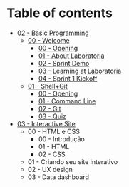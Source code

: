 # Table of contents

* [02 - Basic Programming](02-basic-programming/README.md)
  * [00 - Welcome](02-basic-programming/00-welcome/README.md)
    * [00 - Opening](02-basic-programming/00-welcome/00-opening/README.md)
    * [01 - About Laboratoria](02-basic-programming/00-welcome/01-about-laboratoria/README.md)
    * [02 - Sprint Demo](02-basic-programming/00-welcome/02-sprint-demo/README.md)
    * [03 - Learning at Laboratoria](02-basic-programming/00-welcome/03-learning-at-laboratoria/README.md)
    * [04 - Sprint 1 Kickoff](02-basic-programming/00-welcome/04-sprint-1-kickoff/README.md)
  * [01 - Shell+Git](02-basic-programming/01-shell+git/README.md)
    * [00 - Opening](02-basic-programming/01-shell+git/00-opening/README.md)
    * [01 - Command Line](02-basic-programming/01-shell+git/01-command-line/README.md)
    * [02 - Git](02-basic-programming/01-shell+git/02-git/README.md)
    * [03 - Quiz](02-basic-programming/01-shell+git/03-quiz/README.md)
* [03 - Interactive Site](03-interactive-site/README.md)
  * 00 - HTML e CSS
    * 00 - Introdução
    * 01 - HTML
    * 02 - CSS
  * 01 - Criando seu site interativo
  * 02 - UX design
  * 03 - Data dashboard
